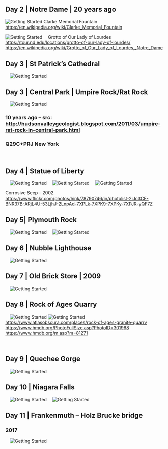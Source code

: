 ## **Day 2 | Notre Dame | 20 years ago**
 
 ![Getting Started](./img/NotreDame1.jpg)
 Clarke Memorial Fountain
 https://en.wikipedia.org/wiki/Clarke_Memorial_Fountain
 
 ![Getting Started](./img/NotreDame2.jpg) 
 Grotto of Our Lady of Lourdes
 https://tour.nd.edu/locations/grotto-of-our-lady-of-lourdes/
 https://en.wikipedia.org/wiki/Grotto_of_Our_Lady_of_Lourdes,_Notre_Dame

## **Day 3 | St Patrick’s Cathedral**

 ![Getting Started](./img/StPatrickCathedral1.jpg)

## **Day 3 | Central Park | Umpire Rock/Rat Rock**

 ![Getting Started](./img/UmpireRock.gif) 
### 10 years ago – src: http://hudsonvalleygeologist.blogspot.com/2011/03/umpire-rat-rock-in-central-park.html

### Q29C+PRJ New York
 
## **Day 4 | Statue of Liberty**
 
  ![Getting Started](./img/Liberty1.jpg)
  ![Getting Started](./img/Liberty2.jpg)
  ![Getting Started](./img/Liberty3.jpg)
 
Corrosive Seep – 2002.  https://www.flickr.com/photos/hink/78790746/in/photolist-2iJc3CE-BNR37B-ARjL4U-53LjhJ-2LnpAd-7XPLk-7XPK9-7XPKy-7XPJR-yQF7Z
 
## **Day 5| Plymouth Rock**

 ![Getting Started](./img/PlymouthRock1.jpg)
 ![Getting Started](./img/PlymouthRock2.jpg)
 
## **Day 6 | Nubble Lighthouse**
 
  ![Getting Started](./img/Nubble.jpg)
 
## **Day 7 | Old Brick Store | 2009**

 ![Getting Started](./img/OldBrickStore.jpg) 
 
## **Day 8 | Rock of Ages Quarry**

 ![Getting Started](./img/RockOfAges.jpg)
 ![Getting Started](./img/RockOfAges2.jpg)
https://www.atlasobscura.com/places/rock-of-ages-granite-quarry
https://www.hmdb.org/PhotoFullSize.asp?PhotoID=301968
https://www.hmdb.org/m.asp?m=81271

 
## **Day 9 | Quechee Gorge**

 ![Getting Started](./img/Quechee.jpg)
 
## **Day 10 | Niagara Falls**
 
  ![Getting Started](./img/Niagara1.jpg)
  ![Getting Started](./img/Niagara2.jpg)
  
## **Day 11 | Frankenmuth – Holz Brucke bridge**

### 2017
 ![Getting Started](./img/FrankenmuthHolzBrucke2.jpg)
 
